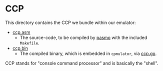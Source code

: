 # CCP

This directory contains the CCP we bundle within our emulator:

* [ccp.asm](ccp.asm)
  * The source-code, to be compiled by [pasmo]() with the included `Makefile`.
* [ccp.bin](ccp.bin)
  * The compiled binary, which is embedded in `cpmulator`, via [ccp.go](ccp.go).

CCP stands for "console command processor" and is basically the "shell".
